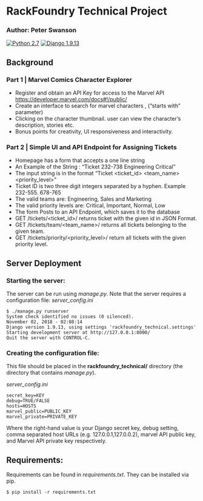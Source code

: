 # RackFoundry Technical Project
### Author: Peter Swanson
[![Python 2.7](https://img.shields.io/badge/Python-2.7-brightgreen.svg)](https://www.python.org/downloads/release/python-2714/)
[![Django 1.9.13](https://img.shields.io/badge/Django-1.9.13-brightgreen.svg)](https://pypi.org/project/Django/1.9.13/)

## Background
### Part 1 | Marvel Comics Character Explorer
- Register and obtain an API Key for access to the Marvel API https://developer.marvel.com/docs#!/public/
- Create an interface to search for marvel characters , (“starts with” parameter)
- Clicking on the character thumbnail. user can view the character’s description, stories etc.
- Bonus points for creativity, UI responsiveness and interactivity.

### Part 2 | Simple UI and API Endpoint for Assigning Tickets
- Homepage has a form that accepts a one line string
- An Example of the String : “Ticket 232-738 Engineering Critical”
- The input string is in the format “Ticket <ticket_id> <team_name> <priority_level>”
- Ticket ID is two three digit integers separated by a hyphen. Example 232-555. 678-765
- The valid teams are: Engineering, Sales and Marketing
- The valid priority levels are: Critical, Important, Normal, Low
- The form Posts to an API Endpoint, which saves it to the database
- GET /tickets/<ticket_id>/ returns ticket with the given id in JSON Format.
- GET /tickets/team/<team_name>/ returns all tickets belonging to the given team.
- GET /tickets/priority/<priority_level>/ return all tickets with the given priority level.

## Server Deployment
### Starting the server:

The server can be run using <i>manage.py</i>. Note that the server requires a configuration file: <i>server_config.ini</i>
 
 ```
$ ./manage.py runserver
System check identified no issues (0 silenced).
November 02, 2018 - 02:08:14
Django version 1.9.13, using settings 'rackfoundry_technical.settings'
Starting development server at http://127.0.0.1:8000/
Quit the server with CONTROL-C.
 ```

### Creating the configuration file:
This file should be placed in the <b>rackfoundry_technical/</b> directory (the directory that contains 
<i>manage.py</i>).

<i>server_config.ini</i>
```
secret_key=KEY
debug=TRUE/FALSE
hosts=HOSTS
marvel_public=PUBLIC_KEY
marvel_private=PRIVATE_KEY
```
Where the right-hand value is your Django secret key, debug setting, comma separated host URLs (e.g. 127.0.0.1,127.0.0.2),
 marvel API public key, and Marvel API private key respectively. 


## Requirements:
Requirements can be found in <i>requirements.txt</i>. They can be installed via pip.
```
$ pip install -r requirements.txt
```